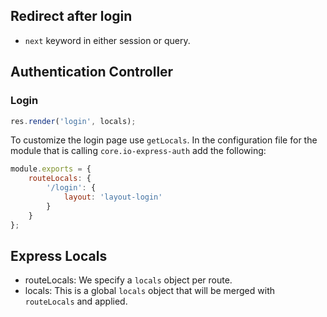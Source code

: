 
## Redirect after login
* `next` keyword in either session or query.

## Authentication Controller

### Login

```js
res.render('login', locals);
```

To customize the login page use `getLocals`. In the configuration file for the module that is calling `core.io-express-auth` add the following:

```js
module.exports = {
    routeLocals: {
        '/login': {
            layout: 'layout-login'
        }
    }
};
```

## Express Locals
* routeLocals: We specify a `locals` object per route.
* locals: This is a global `locals` object that will be merged with `routeLocals` and applied.

